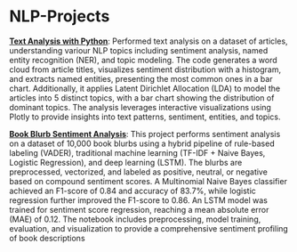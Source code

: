 # NLP-Projects
[**Text Analysis with Python**](https://github.com/shreyakabra/NLP-Projects/blob/main/TextAnalysisWithPython.ipynb): Performed text analysis on a dataset of articles, understanding variour NLP topics including sentiment analysis, named entity recognition (NER), and topic modeling. The code generates a word cloud from article titles, visualizes sentiment distribution with a histogram, and extracts named entities, presenting the most common ones in a bar chart. Additionally, it applies Latent Dirichlet Allocation (LDA) to model the articles into 5 distinct topics, with a bar chart showing the distribution of dominant topics. The analysis leverages interactive visualizations using Plotly to provide insights into text patterns, sentiment, entities, and topics.

[**Book Blurb Sentiment Analysis**](https://github.com/shreyakabra/NLP-Projects/blob/main/Book_Blurb_Sentiment_Analysis.ipynb): This project performs sentiment analysis on a dataset of 10,000 book blurbs using a hybrid pipeline of rule-based labeling (VADER), traditional machine learning (TF-IDF + Naive Bayes, Logistic Regression), and deep learning (LSTM). The blurbs are preprocessed, vectorized, and labeled as positive, neutral, or negative based on compound sentiment scores. A Multinomial Naive Bayes classifier achieved an F1-score of 0.84 and accuracy of 83.7%, while logistic regression further improved the F1-score to 0.86. An LSTM model was trained for sentiment score regression, reaching a mean absolute error (MAE) of 0.12. The notebook includes preprocessing, model training, evaluation, and visualization to provide a comprehensive sentiment profiling of book descriptions
